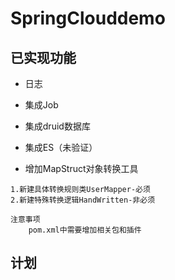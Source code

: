 # SpringClouddemo

## 已实现功能
- 日志

- 集成Job

- 集成druid数据库

- 集成ES（未验证）

- 增加MapStruct对象转换工具
```text
1.新建具体转换规则类UserMapper-必须
2.新建特殊转换逻辑HandWritten-非必须

注意事项
    pom.xml中需要增加相关包和插件

```
## 计划